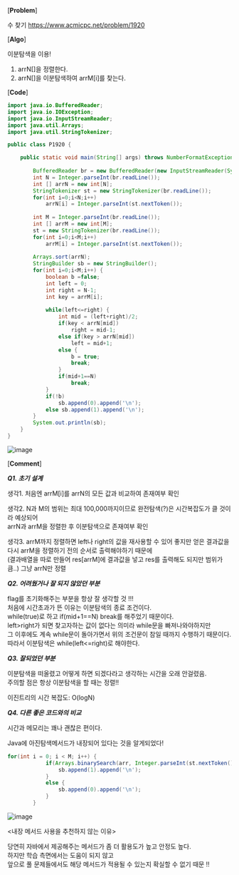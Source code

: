 [**Problem**]

수 찾기 https://www.acmicpc.net/problem/1920

[**Algo**]

이분탐색을 이용!
1. arrN[]을 정렬한다.
2. arrN[]을 이분탐색하여 arrM[i]를 찾는다. 

[**Code**]

```java
import java.io.BufferedReader;
import java.io.IOException;
import java.io.InputStreamReader;
import java.util.Arrays;
import java.util.StringTokenizer;

public class P1920 {

	public static void main(String[] args) throws NumberFormatException, IOException {
		
		BufferedReader br = new BufferedReader(new InputStreamReader(System.in));
		int N = Integer.parseInt(br.readLine());
		int [] arrN = new int[N];
		StringTokenizer st = new StringTokenizer(br.readLine());
		for(int i=0;i<N;i++)
			arrN[i] = Integer.parseInt(st.nextToken());
		
		int M = Integer.parseInt(br.readLine());
		int [] arrM = new int[M];
		st = new StringTokenizer(br.readLine());
		for(int i=0;i<M;i++)
			arrM[i] = Integer.parseInt(st.nextToken());
		
		Arrays.sort(arrN);
		StringBuilder sb = new StringBuilder();
		for(int i=0;i<M;i++) { 
			boolean b =false;
			int left = 0;
			int right = N-1;
			int key = arrM[i];
			
			while(left<=right) {
				int mid = (left+right)/2;
				if(key < arrN[mid])
					right = mid-1;
				else if(key > arrN[mid])
					left = mid+1;
				else {
					b = true;
					break;
				}
				if(mid+1==N)
					break;
			}
			if(!b)
				sb.append(0).append('\n');		
			else sb.append(1).append('\n');
		}
		System.out.println(sb);
	}
}

```
![image](https://user-images.githubusercontent.com/49296139/139902963-baffde7c-c3ee-457b-9f17-a5bb04200b15.png)

[**Comment**]

***Q1. 초기 설계***

생각1. 처음엔 arrM[i]를 arrN의 모든 값과 비교하여 존재여부 확인

생각2. N과 M의 범위는 최대 100,000까지이므로 완전탐색(?)은 시간복잡도가 클 것이라 예상되어<br>
arrN과 arrM을 정렬한 후 이분탐색으로 존재여부 확인

생각3. arrM까지 정렬하면 left나 right의 값을 재사용할 수 있어 좋지만 얻은 결과값을<br> 
다시 arrM을 정렬하기 전의 순서로 출력해야하기 때문에<br>
(결과배열을 따로 만들어 res[arrM]에 결과값을 넣고 res를 출력해도 되지만 범위가 큼..) 그냥 arrN만 정렬

***Q2. 어려웠거나 잘 되지 않았던 부분***

flag를 초기화해주는 부분을 항상 잘 생각할 것 !!! <br>
처음에 시간초과가 뜬 이유는 이분탐색의 종료 조건이다. <br>
while(true)로 하고 if(mid+1==N) break를 해주었기 때문이다. <br>
left>right가 되면 찾고자하는 값이 없다는 의미라 while문을 빠져나와야하지만<br>
그 이후에도 계속 while문이 돌아가면서 위의 조건문이 참일 때까지 수행하기 때문이다. <br>
따라서 이분탐색은 while(left<=right)로 해야한다. 

***Q3. 잘되었던 부분***

이분탐색을 떠올렸고 어떻게 하면 되겠다라고 생각하는 시간을 오래 안걸렸음.<br>
주의할 점은 항상 이분탐색을 할 때는 정렬!!

이진트리의 시간 복잡도: O(logN)

***Q4. 다른 좋은 코드와의 비교***

시간과 메모리는 꽤나 괜찮은 편이다. 

Java에 아진탐색메서드가 내장되어 있다는 것을 알게되었다!
```java
for(int i = 0; i < M; i++) {
			if(Arrays.binarySearch(arr, Integer.parseInt(st.nextToken())) >= 0) {
				sb.append(1).append('\n');
			}
			else {
				sb.append(0).append('\n');
			}
		}
```
![image](https://user-images.githubusercontent.com/49296139/139906812-b333cd85-d3a2-4e5c-8c84-673217d70d2d.png)

<내장 메서드 사용을 추천하지 않는 이유>

당연히 자바에서 제공해주는 메서드가 좀 더 활용도가 높고 안정도 높다.<br>
하지만 학습 측면에서는 도움이 되지 않고<br>
앞으로 풀 문제들에서도 해당 메서드가 적용될 수 있는지 확실할 수 없기 때문 !!
